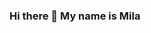 ### Hi there 👋 My name is Mila

<!--
**skillzz123jj/skillzz123jj** is a ✨ _special_ ✨ repository because its `README.md` (this file) appears on your GitHub profile.

Here are some ideas to get you started:

- 🔭 I’m currently working on games for Papunet which is apart of Kehitysvammaliitto (they provide services for disabled people)
- 👩‍💻 Studying at Taitotalo as a video game programmer
- 🌱 I’m currently learning different programming languages (c#, python, c++), video game engines (unreal, unity) and some 3d sculpting
- 🤔 Would like to learn more about machine learning, provide to open source and some full stack development
- 😄 Pronouns: She/They
- ⚡ Fun fact: I also happen to be an avid gamer
- ⭐ Future goals: Work in the industry as programmer and keep learning new things and continue creating

-->


